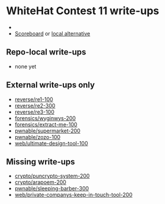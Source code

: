 # WhiteHat Contest 11 write-ups

* <TODO>
* [Scoreboard](TODO) or [local alternative](scoreboard.txt)

## Repo-local write-ups

* none yet

## External write-ups only

* [reverse/re1-100](reverse/re1-100)
* [reverse/re2-300](reverse/re2-300)
* [reverse/re3-100](reverse/re3-100)
* [forensics/wyginwys-200](forensics/wyginwys-200)
* [forensics/extract-me-100](forensics/extract-me-100)
* [pwnable/supermarket-200](pwnable/supermarket-200)
* [pwnable/zozo-100](pwnable/zozo-100)
* [web/ultimate-design-tool-100](web/ultimate-design-tool-100)

## Missing write-ups

* [crypto/puncrypto-system-200](crypto/puncrypto-system-200)
* [crypto/arapoem-200](crypto/arapoem-200)
* [pwnable/sleeping-barber-300](pwnable/sleeping-barber-300)
* [web/private-companys-keep-in-touch-tool-200](web/private-companys-keep-in-touch-tool-200)

